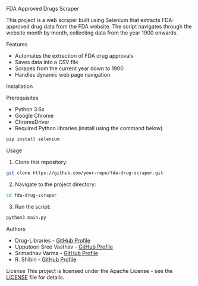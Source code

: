 FDA Approved Drugs Scraper

This project is a web scraper built using Selenium that extracts FDA-approved drug data from the FDA website. The script navigates through the website month by month, collecting data from the year 1900 onwards.

Features
- Automates the extraction of FDA drug approvals
- Saves data into a CSV file
- Scrapes from the current year down to 1900
- Handles dynamic web page navigation

Installation

Prerequisites
- Python 3.6x
- Google Chrome
- ChromeDriver
- Required Python libraries (install using the command below)

```sh
pip install selenium
```

Usage

1. Clone this repository:
```sh
git clone https://github.com/your-repo/fda-drug-scraper.git
```
2. Navigate to the project directory:
```sh
cd fda-drug-scraper
```
3. Run the script:
```sh
python3 main.py
```

Authors

- Drug-Libraries - [GitHub Profile](https://github.com/Drug-Libraries)
- Upputoori Sree Vasthav - [GitHub Profile](https://github.com/SreeVasthav-Upputoori)
- Srimadhav Varma - [GitHub Profile](https://github.com/Srimadhav-varma)
- R. Shibin - [GitHub Profile](https://github.com/Shibin17)

License
This project is licensed under the Apache License - see the [LICENSE](LICENSE) file for details.

